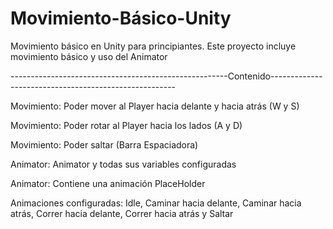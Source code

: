# Movimiento-Básico-Unity
Movimiento básico en Unity para principiantes. Este proyecto incluye movimiento básico y uso del Animator

------------------------------------------------------Contenido------------------------------------------------------

Movimiento: Poder mover al Player hacia delante y hacia atrás (W y S)

Movimiento: Poder rotar al Player hacia los lados (A y D)

Movimiento: Poder saltar (Barra Espaciadora)

Animator: Animator y todas sus variables configuradas

Animator: Contiene una animación PlaceHolder

Animaciones configuradas: Idle, Caminar hacia delante, Caminar hacia atrás, Correr hacia delante, Correr hacia atrás y Saltar
